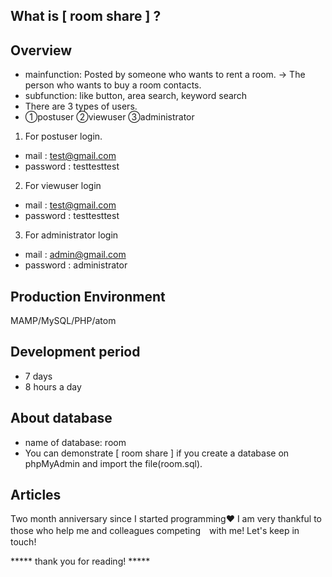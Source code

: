 ## What is [ room share ] ?
## Overview
 - mainfunction: Posted by someone who wants to rent a room. → The person who wants to buy a room contacts.
 - subfunction: like button, area search, keyword search
 - There are 3 types of users.
 - ①postuser ②viewuser ③administrator

1. For postuser login.
 - mail : test@gmail.com
 - password : testtesttest

2. For viewuser login
 - mail : test@gmail.com
 - password : testtesttest
 
 3. For administrator login
 - mail : admin@gmail.com
 - password : administrator

## Production Environment
 MAMP/MySQL/PHP/atom

## Development period
 - 7 days
 - 8 hours a day

## About database
 - name of database: room
 - You can demonstrate [ room share ] if you create a database on phpMyAdmin and import the file(room.sql).

## Articles
 Two month anniversary since I started programming❤︎
 I am very thankful to those who help me and colleagues competing　with me!
 Let's keep in touch!
 
 *****  thank you for reading!  *****
